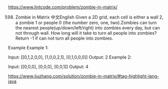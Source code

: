 https://www.lintcode.com/problem/zombie-in-matrix/

598. Zombie in Matrix
中文English
Given a 2D grid, each cell is either a wall 2, a zombie 1 or people 0 (the number zero, one, two).Zombies can turn the nearest people(up/down/left/right) into zombies every day, but can not through wall. How long will it take to turn all people into zombies? Return -1 if can not turn all people into zombies.

Example
Example 1:

Input:
[[0,1,2,0,0],
 [1,0,0,2,1],
 [0,1,0,0,0]]
Output:
2
Example 2:

Input:
[[0,0,0],
 [0,0,0],
 [0,0,1]]
Output:
4

https://www.jiuzhang.com/solution/zombie-in-matrix/#tag-highlight-lang-java